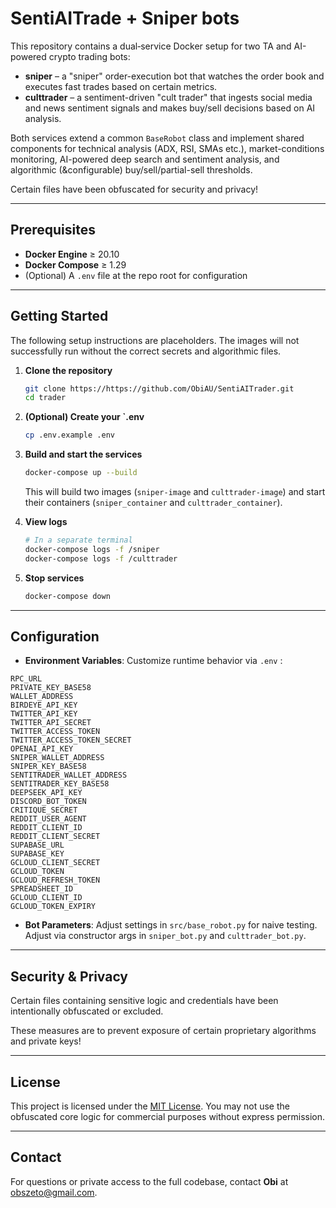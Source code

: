# SentiAITrade + Sniper bots

This repository contains a dual‑service Docker setup for two TA and AI-powered crypto trading bots:

* **sniper** – a "sniper" order-execution bot that watches the order book and executes fast trades based on certain metrics.
* **culttrader** – a sentiment-driven "cult trader" that ingests social media and news sentiment signals and makes buy/sell decisions based on AI analysis.

Both services extend a common `BaseRobot` class and implement shared components for technical analysis (ADX, RSI, SMAs etc.), market-conditions monitoring, AI-powered deep search and sentiment analysis, and algorithmic (&configurable) buy/sell/partial-sell thresholds. 

Certain files have been obfuscated for security and privacy!

---

## Prerequisites

* **Docker Engine** ≥ 20.10
* **Docker Compose** ≥ 1.29
* (Optional) A `.env` file at the repo root for configuration

---

## Getting Started

The following setup instructions are placeholders. The images will not successfully run without the correct secrets and algorithmic files.

1. **Clone the repository**

   ```bash
   git clone https://https://github.com/ObiAU/SentiAITrader.git
   cd trader
   ```

2. **(Optional) Create your `.env**

   ```bash
   cp .env.example .env
   ```

3. **Build and start the services**

   ```bash
   docker-compose up --build
   ```

   This will build two images (`sniper-image` and `culttrader-image`) and start their containers (`sniper_container` and `culttrader_container`).


4. **View logs**

   ```bash
   # In a separate terminal
   docker-compose logs -f /sniper
   docker-compose logs -f /culttrader
   ```

5. **Stop services**

   ```bash
   docker-compose down
   ```

---

## Configuration

* **Environment Variables**: Customize runtime behavior via `.env` :

```
RPC_URL
PRIVATE_KEY_BASE58
WALLET_ADDRESS
BIRDEYE_API_KEY
TWITTER_API_KEY
TWITTER_API_SECRET
TWITTER_ACCESS_TOKEN
TWITTER_ACCESS_TOKEN_SECRET
OPENAI_API_KEY
SNIPER_WALLET_ADDRESS
SNIPER_KEY_BASE58
SENTITRADER_WALLET_ADDRESS
SENTITRADER_KEY_BASE58
DEEPSEEK_API_KEY
DISCORD_BOT_TOKEN
CRITIQUE_SECRET
REDDIT_USER_AGENT
REDDIT_CLIENT_ID
REDDIT_CLIENT_SECRET
SUPABASE_URL
SUPABASE_KEY
GCLOUD_CLIENT_SECRET
GCLOUD_TOKEN
GCLOUD_REFRESH_TOKEN
SPREADSHEET_ID
GCLOUD_CLIENT_ID
GCLOUD_TOKEN_EXPIRY
```

* **Bot Parameters**: Adjust settings in `src/base_robot.py` for naive testing. Adjust via constructor args in `sniper_bot.py` and `culttrader_bot.py`.

---

## Security & Privacy

Certain files containing sensitive logic and credentials have been intentionally obfuscated or excluded.

These measures are to prevent exposure of certain proprietary algorithms and private keys!

---

## License

This project is licensed under the [MIT License](LICENSE). You may not use the obfuscated core logic for commercial purposes without express permission.

---

## Contact

For questions or private access to the full codebase, contact **Obi** at [obszeto@gmail.com](mailto:obszeto@gmail.com).
